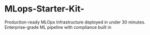 # MLops-Starter-Kit-
Production-ready MLOps Infrastructure deployed in under 30 minutes. Enterprise-grade ML pipeline with compliance built in
